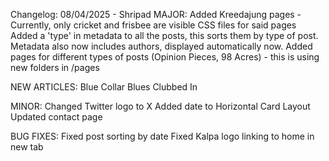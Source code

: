Changelog:
08/04/2025 - Shripad
MAJOR:
Added Kreedajung pages - Currently, only cricket and frisbee are visible
CSS files for said pages
Added a 'type' in metadata to all the posts, this sorts them by type of post.
Metadata also now includes authors, displayed automatically now.
Added pages for different types of posts (Opinion Pieces, 98 Acres) - this is using new folders in /pages

NEW ARTICLES:
Blue Collar Blues
Clubbed In

MINOR:
Changed Twitter logo to X
Added date to Horizontal Card Layout
Updated contact page

BUG FIXES:
Fixed post sorting by date
Fixed Kalpa logo linking to home in new tab